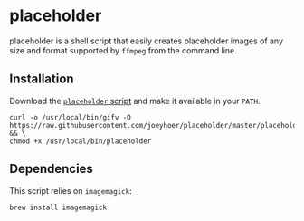 # placeholder

placeholder is a shell script that easily creates placeholder images of any size and format supported by `ffmpeg` from the command line.

## Installation

Download the [`placeholder` script](https://raw.githubusercontent.com/joeyhoer/placeholder/master/placeholder.sh) and make it available in your `PATH`.

    curl -o /usr/local/bin/gifv -O https://raw.githubusercontent.com/joeyhoer/placeholder/master/placeholder.sh && \
    chmod +x /usr/local/bin/placeholder
 
## Dependencies

This script relies on `imagemagick`:

    brew install imagemagick

